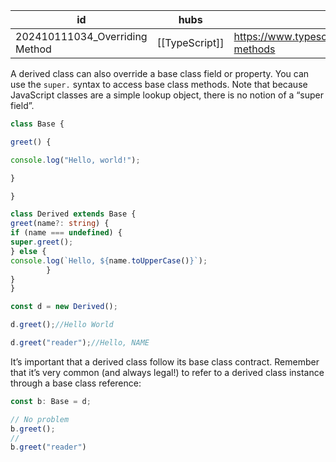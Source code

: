 
| id                             | hubs           | source                                                                         |
| ------------------------------ | -------------- | ------------------------------------------------------------------------------ |
| 202410111034_Overriding Method | [[TypeScript]] | https://www.typescriptlang.org/docs/handbook/2/classes.html#overriding-methods |
A derived class can also override a base class field or property. You can use the `super.` syntax to access base class methods. Note that because JavaScript classes are a simple lookup object, there is no notion of a “super field”.
```ts
class Base {

greet() {

console.log("Hello, world!");

}

}

class Derived extends Base {
greet(name?: string) {
if (name === undefined) {
super.greet();
} else {
console.log(`Hello, ${name.toUpperCase()}`);
		}
}
}

const d = new Derived();

d.greet();//Hello World

d.greet("reader");//Hello, NAME
```
It’s important that a derived class follow its base class contract. Remember that it’s very common (and always legal!) to refer to a derived class instance through a base class reference:
```ts
const b: Base = d;

// No problem
b.greet();
// 
b.greet("reader")
```